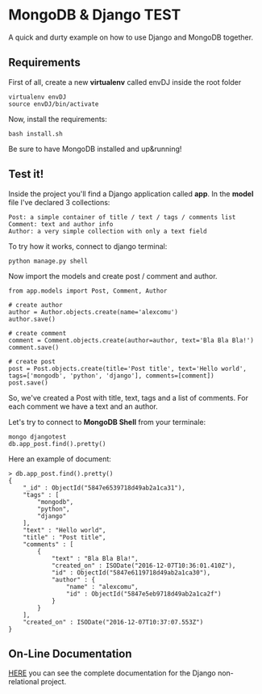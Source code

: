 # MongoDB & Django TEST

A quick and durty example on how to use Django and MongoDB together.

## Requirements

First of all, create a new **virtualenv** called envDJ inside the root folder

    virtualenv envDJ
    source envDJ/bin/activate
    
Now, install the requirements:

    bash install.sh 
    
Be sure to have MongoDB installed and up&running!

## Test it!

Inside the project you'll find a Django application called **app**. In the **model** file I've declared 3 collections:

    Post: a simple container of title / text / tags / comments list
    Comment: text and author info
    Author: a very simple collection with only a text field
    
To try how it works, connect to django terminal:

    python manage.py shell
    
Now import the models and create post / comment and author.

    from app.models import Post, Comment, Author
    
    # create author
    author = Author.objects.create(name='alexcomu')
    author.save()
    
    # create comment
    comment = Comment.objects.create(author=author, text='Bla Bla Bla!')
    comment.save()
    
    # create post
    post = Post.objects.create(title='Post title', text='Hello world', tags=['mongodb', 'python', 'django'], comments=[comment])
    post.save()

So, we've created a Post with title, text, tags and a list of comments. For each comment we have a text and an author.

Let's try to connect to **MongoDB Shell** from your terminale:

    mongo djangotest
    db.app_post.find().pretty()
    
Here an example of document:

    > db.app_post.find().pretty()
    {
        "_id" : ObjectId("5847e6539718d49ab2a1ca31"),
        "tags" : [
            "mongodb",
            "python",
            "django"
        ],
        "text" : "Hello world",
        "title" : "Post title",
        "comments" : [
            {
                "text" : "Bla Bla Bla!",
                "created_on" : ISODate("2016-12-07T10:36:01.410Z"),
                "id" : ObjectId("5847e6119718d49ab2a1ca30"),
                "author" : {
                    "name" : "alexcomu",
                    "id" : ObjectId("5847e5eb9718d49ab2a1ca2f")
                }
            }
        ],
        "created_on" : ISODate("2016-12-07T10:37:07.553Z")
    }

## On-Line Documentation

[HERE](http://django-mongodb-engine.readthedocs.io/en/latest/index.html) you can see the complete documentation for the Django non-relational project.

